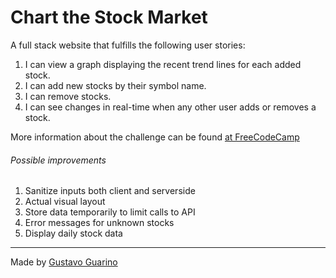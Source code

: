Chart the Stock Market
==========================

A full stack website that fulfills the following user stories:

1. I can view a graph displaying the recent trend lines for each added stock.
1. I can add new stocks by their symbol name.
1. I can remove stocks.
1. I can see changes in real-time when any other user adds or removes a stock.

More information about the challenge can be found [at FreeCodeCamp](https://www.freecodecamp.org/challenges/chart-the-stock-market)

###### Possible improvements
1. Sanitize inputs both client and serverside
1. Actual visual layout
1. Store data temporarily to limit calls to API
1. Error messages for unknown stocks
1. Display daily stock data

--------------------------
Made by [Gustavo Guarino](https://www.gustavoguarino.com)
